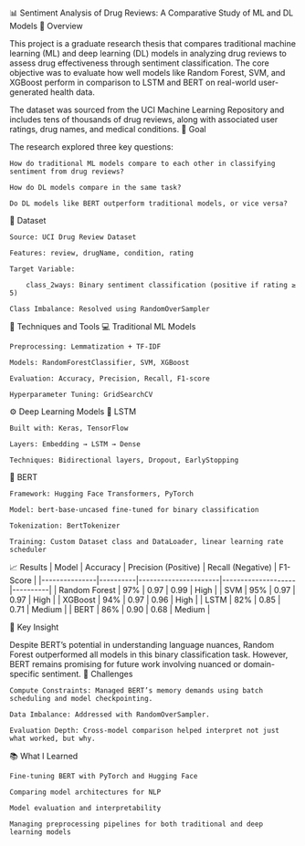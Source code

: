 📊 Sentiment Analysis of Drug Reviews: A Comparative Study of ML and DL Models
🧠 Overview

This project is a graduate research thesis that compares traditional machine learning (ML) and deep learning (DL) models in analyzing drug reviews to assess drug effectiveness through sentiment classification. The core objective was to evaluate how well models like Random Forest, SVM, and XGBoost perform in comparison to LSTM and BERT on real-world user-generated health data.

The dataset was sourced from the UCI Machine Learning Repository and includes tens of thousands of drug reviews, along with associated user ratings, drug names, and medical conditions.
🧪 Goal

The research explored three key questions:

    How do traditional ML models compare to each other in classifying sentiment from drug reviews?

    How do DL models compare in the same task?

    Do DL models like BERT outperform traditional models, or vice versa?

📁 Dataset

    Source: UCI Drug Review Dataset

    Features: review, drugName, condition, rating

    Target Variable:

        class_2ways: Binary sentiment classification (positive if rating ≥ 5)

    Class Imbalance: Resolved using RandomOverSampler

🔨 Techniques and Tools
💻 Traditional ML Models

    Preprocessing: Lemmatization + TF-IDF

    Models: RandomForestClassifier, SVM, XGBoost

    Evaluation: Accuracy, Precision, Recall, F1-score

    Hyperparameter Tuning: GridSearchCV

⚙️ Deep Learning Models
🔹 LSTM

    Built with: Keras, TensorFlow

    Layers: Embedding → LSTM → Dense

    Techniques: Bidirectional layers, Dropout, EarlyStopping

🔹 BERT

    Framework: Hugging Face Transformers, PyTorch

    Model: bert-base-uncased fine-tuned for binary classification

    Tokenization: BertTokenizer

    Training: Custom Dataset class and DataLoader, linear learning rate scheduler

📈 Results
| Model         | Accuracy | Precision (Positive) | Recall (Negative) | F1-Score |
|---------------|----------|----------------------|--------------------|----------|
| Random Forest | 97%      | 0.97                 | 0.99               | High     |
| SVM           | 95%      | 0.97                 | 0.97               | High     |
| XGBoost       | 94%      | 0.97                 | 0.96               | High     |
| LSTM          | 82%      | 0.85                 | 0.71               | Medium   |
| BERT          | 86%      | 0.90                 | 0.68               | Medium   |


🧠 Key Insight

Despite BERT’s potential in understanding language nuances, Random Forest outperformed all models in this binary classification task. However, BERT remains promising for future work involving nuanced or domain-specific sentiment.
🚧 Challenges

    Compute Constraints: Managed BERT’s memory demands using batch scheduling and model checkpointing.

    Data Imbalance: Addressed with RandomOverSampler.

    Evaluation Depth: Cross-model comparison helped interpret not just what worked, but why.

📚 What I Learned

    Fine-tuning BERT with PyTorch and Hugging Face

    Comparing model architectures for NLP

    Model evaluation and interpretability

    Managing preprocessing pipelines for both traditional and deep learning models
